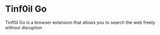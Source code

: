 # Tinf0il Go
 Tinf0il Go is a browser extension that allows you to search the web freely without disruption
